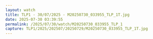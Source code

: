 ```yaml
---
layout: watch
title: TLP1 - 30/07/2025 - M20250730_033955_TLP_1T.jpg
date: 2025-07-30 03:39:55
permalink: /2025/07/30/watch/M20250730_033955_TLP_1
capture: TLP1/2025/202507/20250729/M20250730_033955_TLP_1T.jpg
---
```

